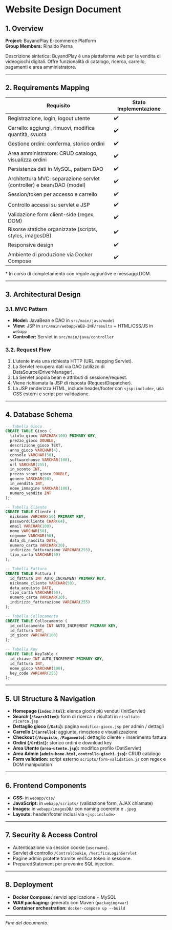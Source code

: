 # Website Design Document

## 1. Overview

**Project:** BuyandPlay E-commerce Platform  
**Group Members:** Rinaldo Perna

Descrizione sintetica: BuyandPlay è una piattaforma web per la vendita di videogiochi digitali. Offre funzionalità di catalogo, ricerca, carrello, pagamenti e area amministratore.

---

## 2. Requirements Mapping

| Requisito                                                                      | Stato Implementazione |
|--------------------------------------------------------------------------------|-----------------------|
| Registrazione, login, logout utente                                            | ✔️                     |
| Carrello: aggiungi, rimuovi, modifica quantità, svuota                        | ✔️                     |
| Gestione ordini: conferma, storico ordini                                       | ✔️                     |
| Area amministratore: CRUD catalogo, visualizza ordini                           | ✔️                     |
| Persistenza dati in MySQL, pattern DAO                                          | ✔️                     |
| Architettura MVC: separazione servlet (controller) e bean/DAO (model)         | ✔️                     |
| Session/token per accesso e carrello                                            | ✔️                     |
| Controllo accessi su servlet e JSP                                              | ✔️                     |
| Validazione form client-side (regex, DOM)                                       | ✔️                     |
| Risorse statiche organizzate (scripts, styles, imagesDB)                       | ✔️                     |
| Responsive design                                                                | ✔️                     |
| Ambiente di produzione via Docker Compose                                       | ✔️                     |

\* In corso di completamento con regole aggiuntive e messaggi DOM.

---

## 3. Architectural Design

### 3.1. MVC Pattern
- **Model:** JavaBean e DAO in `src/main/java/model`
- **View:** JSP in `src/main/webapp/WEB-INF/results` + HTML/CSS/JS in `webapp`
- **Controller:** Servlet in `src/main/java/controller`

### 3.2. Request Flow
1. L’utente invia una richiesta HTTP (URL mapping Servlet).  
2. La Servlet recupera dati via DAO (utilizzo di DataSource/DriverManager).  
3. La Servlet popola bean e attributi di sessione/request.  
4. Viene richiamata la JSP di risposta (RequestDispatcher).  
5. La JSP renderizza HTML, include header/footer con `<jsp:include>`, usa CSS esterni e script per validazione.

---

## 4. Database Schema

```sql
-- Tabella Gioco
CREATE TABLE Gioco (
  titolo_gioco VARCHAR(100) PRIMARY KEY,
  prezzo_gioco DOUBLE,
  descrizione_gioco TEXT,
  anno_gioco VARCHAR(4),
  console VARCHAR(50),
  softwarehouse VARCHAR(100),
  url VARCHAR(255),
  in_sconto INT,
  prezzo_scont_gioco DOUBLE,
  genere VARCHAR(50),
  in_vendita INT,
  nome_immagine VARCHAR(100),
  numero_vendite INT
);

-- Tabella Cliente
CREATE TABLE Cliente (
  nickname VARCHAR(50) PRIMARY KEY,
  passwordCliente CHAR(64),
  email VARCHAR(100),
  nome VARCHAR(50),
  cognome VARCHAR(50),
  data_di_nascita DATE,
  numero_carta VARCHAR(20),
  indirizzo_fatturazione VARCHAR(255),
  tipo_carta VARCHAR(50)
);

-- Tabella Fattura
CREATE TABLE Fattura (
  id_fattura INT AUTO_INCREMENT PRIMARY KEY,
  nickname_cliente VARCHAR(50),
  data_acquisto DATE,
  tipo_carta VARCHAR(50),
  numero_carta VARCHAR(20),
  indirizzo_fatturazione VARCHAR(255)
);

-- Tabella Collocamento
CREATE TABLE Collocamento (
  id_collocamento INT AUTO_INCREMENT PRIMARY KEY,
  id_fattura INT,
  id_gioco VARCHAR(100)
);

-- Tabella Key
CREATE TABLE KeyTable (
  id_chiave INT AUTO_INCREMENT PRIMARY KEY,
  id_fattura INT,
  nome_gioco VARCHAR(100),
  key_code VARCHAR(255)
);
```

---

## 5. UI Structure & Navigation

- **Homepage (`index.html`):** elenca giochi più venduti (InitServlet)  
- **Search (`/SearchItem`):** form di ricerca + risultati in `risultato-ricerca.jsp`  
- **Dettaglio gioco (`/Dati`):** pagina `modifica-gioco.jsp` per admin / dettagli  
- **Carrello (`/Carrello`):** aggiunta, rimozione e visualizzazione  
- **Checkout (`/Acquisto`, `/Pagamento`):** dettaglio cliente + inserimento fattura  
- **Ordini (`/Ordini`):** storico ordini e download key  
- **Area Utente (`area-utente.jsp`):** modifica profilo (DatiServlet)  
- **Area Admin (`admin-home.html`, `controllo-giochi.jsp`):** CRUD catalogo  
- **Form validation:** script esterno `scripts/form-validation.js` con regex e DOM manipulation

---

## 6. Frontend Components

- **CSS:** in `webapp/css/`  
- **JavaScript:** in `webapp/scripts/` (validazione form, AJAX chiamate)  
- **Images:** in `webapp/imagesDB/` con naming coerente e `.jpeg`  
- **Layouts:** header/footer inclusi via `<jsp:include>`

---

## 7. Security & Access Control

- Autenticazione via session cookie (`username`).  
- Servlet di controllo `/ControlCookie`, `/VerificaLoginServlet`  
- Pagine admin protette tramite verifica token in sessione.  
- PreparedStatement per prevenire SQL injection.

---

## 8. Deployment

- **Docker Compose:** servizi applicazione + MySQL  
- **WAR packaging:** generato con Maven (`packaging>war`)  
- **Container orchestration:** `docker-compose up --build`

---

*Fine del documento.*
